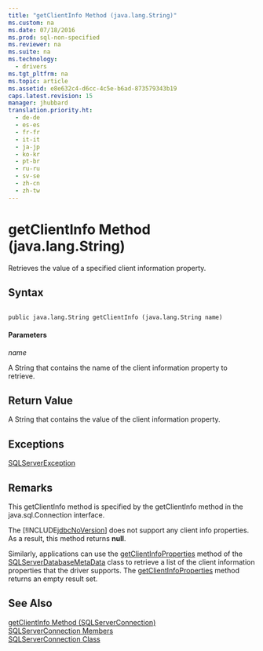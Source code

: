```yaml
---
title: "getClientInfo Method (java.lang.String)"
ms.custom: na
ms.date: 07/18/2016
ms.prod: sql-non-specified
ms.reviewer: na
ms.suite: na
ms.technology: 
  - drivers
ms.tgt_pltfrm: na
ms.topic: article
ms.assetid: e8e632c4-d6cc-4c5e-b6ad-873579343b19
caps.latest.revision: 15
manager: jhubbard
translation.priority.ht: 
  - de-de
  - es-es
  - fr-fr
  - it-it
  - ja-jp
  - ko-kr
  - pt-br
  - ru-ru
  - sv-se
  - zh-cn
  - zh-tw
---
```

# getClientInfo Method (java.lang.String)
  Retrieves the value of a specified client information property.  
  
## Syntax  
  
```  
  
public java.lang.String getClientInfo (java.lang.String name)  
```  
  
#### Parameters  
 *name*  
  
 A String that contains the name of the client information property to retrieve.  
  
## Return Value  
 A String that contains the value of the client information property.  
  
## Exceptions  
 [SQLServerException](../content/SQLServerException-Class.md)  
  
## Remarks  
 This getClientInfo method is specified by the getClientInfo method in the java.sql.Connection interface.  
  
 The [!INCLUDE[jdbcNoVersion](../content/includes/jdbcNoVersion_md.md)] does not support any client info properties. As a result, this method returns **null**.  
  
 Similarly, applications can use the [getClientInfoProperties](../content/getClientInfoProperties-Method--SQLServerDatabaseMetaData-.md) method of the [SQLServerDatabaseMetaData](../content/SQLServerDatabaseMetaData-Class.md) class to retrieve a list of the client information properties that the driver supports. The [getClientInfoProperties](../content/getClientInfoProperties-Method--SQLServerDatabaseMetaData-.md) method returns an empty result set.  
  
## See Also  
 [getClientInfo Method &#40;SQLServerConnection&#41;](../content/getClientInfo-Method--SQLServerConnection-.md)   
 [SQLServerConnection Members](../content/SQLServerConnection-Members.md)   
 [SQLServerConnection Class](../content/SQLServerConnection-Class.md)  
  
  